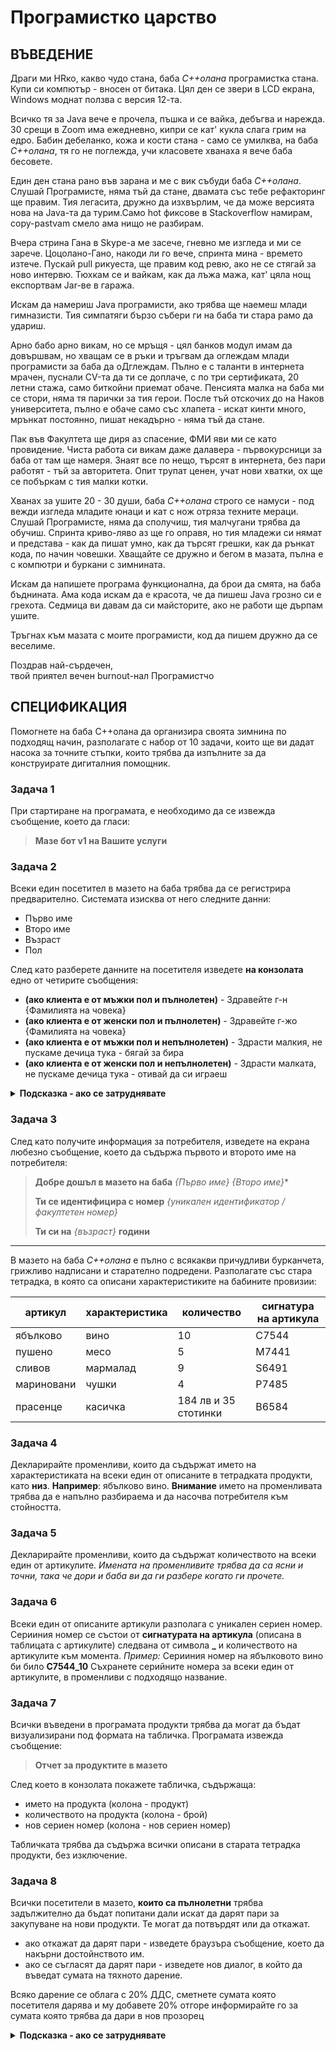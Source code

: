 # Програмистко царство

## ВЪВЕДЕНИЕ

Драги ми HRко, какво чудо стана,
баба *C++олана* програмистка стана. Купи си компютър - вносен от битака. Цял ден се звери в LCD екрана, Windows моднат ползва с версия 12-та. 

Всичко тя за Java вече е прочела, пъшка и се вайка, дебъгва и нарежда. 
30 срещи в Zoom има ежедневно, кипри се кат' кукла слага грим на едро. Бабин дебеланко, кожа и кости стана - само се умилква, на баба *C++олана*, тя го не поглежда, учи класовете хванаха я вече баба бесовете. 

Един ден стана рано във зарана и ме с вик събуди баба *C++олана*. Слушай Програмисте, няма тъй да стане, двамата със тебе рефакторинг ще правим. Тия легасита, дружно да изхвърлим, че да може версията нова на Java-та да турим.Само hot фиксове в Stackoverflow намирам, copy-pastvam смело ама нищо не разбирам. 

Вчера стрина Гана в Skypе-a ме засече, гневно ме изгледа и ми се зарече. Цоцолано-Гано, накоди ли го вече, спринта мина - времето изтече. Пускай pull рикуеста, ще правим код ревю, ако не се стягай за ново интервю. Тюхкам се и вайкам, как да лъжа мажа, кат' цяла нощ експортвам Jar-ве в гаража.

Искам да намериш Java програмисти, ако трябва ще наемеш млади гимназисти. Тия симпатяги бързо събери ги на баба ти стара рамо да удариш.

Арно бабо арно викам, но се мръщя - цял банков модул имам да довършвам, но хващам се в ръки и тръгвам да оглеждам млади програмисти за баба да оДглеждам. Пълно е с таланти в интернета мрачен, пуснали CV-та да ти се доплаче, с по три сертификата, 20 летни стажа, само биткойни приемат обаче. Пенсията малка на баба ми се стори, няма тя парички за тия герои. После тъй отскочих до на Наков университета, пълно е обаче само със хлапета - искат кинти много, мрънкат постоянно, пишат некадърно - няма тъй да стане. 

Пак във Факултета ще диря аз спасение, ФМИ яви ми се като провидение. Чиста работа си викам даже далавера - първокурсници за баба от там ще намеря. Знаят все по нещо, търсят в интернета, без пари работят - тъй за авторитета. Опит трупат ценен, учат нови хватки, ох ще се побъркам с тия малки котки. 

Хванах за ушите 20 - 30 души, баба *C++олана* строго се намуси - под вежди изгледа младите юнаци и кат с нож отряза техните мераци. Слушай Програмисте, няма да сполучиш, тия малчугани трябва да обучиш. Спринта криво-ляво аз ще го оправя, но тия младежи си нямат и представа - как да пишат умно, как да търсят грешки, как да рънкат кода, по начин човешки. Хващайте се дружно и бегом в мазата, пълна е с компютри и буркани с зимнината. 

Искам да напишете програма функционална, да брои да смята, на баба бъднината. Ама кода искам да е красота, че да пишеш Java грозно си е грехота. Седмица ви давам да си майсторите, ако не работи ще дърпам ушите.

Тръгнах към мазата с моите програмисти, код да пишем дружно да се веселиме.

Поздрав най-сърдечен, <br>
твой приятел вечен burnout-нал Програмистчо

## СПЕЦИФИКАЦИЯ

Помогнете на баба C++олана да организира своята зимнина по подходящ начин, разполагате с набор от 10 задачи, които ще ви дадат насока за точните стъпки, които трябва да изпълните за да конструирате дигиталния помощник.

### **Задача 1**
При стартиране на програмата, е необходимо да се извежда съобщение, което да гласи:
> **Мазе бот v1 на Вашите услуги**



### **Задача 2**
Всеки един посетител в мазето на баба трябва да се регистрира предварително. Системата изисква от него следните данни:
- Първо име
- Второ име
- Възраст
- Пол

След като разберете данните на посетителя изведете **на конзолата** едно от четирите съобщения:
- **(ако клиента е от мъжки пол и пълнолетен)**    - Здравейте г-н  {Фамилията на човека}
- **(ако клиента е от женски пол и пълнолетен)**   - Здравейте г-жо {Фамилията на човека}
- **(ако клиента е от мъжки пол и непълнолетен)**  - Здрасти малкия, не пускаме дечица тука - бягай за бира
- **(ако клиента е от женски пол и непълнолетен)** - Здрасти малката, не пускаме дечица тука - отивай да си играеш

<details>
  <summary><strong>Подсказка - ако се затруднявате</strong></summary>
  
  - Ползвайте функцията **prompt()** за да получите информация за клиента
  - Ползвайте функцията **console.log()** за да изведете информация на конзолата.
</details>


### **Задача 3**
След като получите информация за потребителя, изведете на екрана любезно съобщение, което да съдържа първото и второто име на потребителя: 
> **Добре дошъл в мазето на баба** *{Първо име}* *{Второ име}**
> 
> **Ти се идентифицира с номер** *{уникален идентификатор / факултетен номер}*
> 
> **Ти си на** *{възраст}* **години**

---

В мазето на баба *C++олана* е пълно с всякакви причудливи бурканчета, грижливо надписани и старателно подредени. Разполагате със стара тетрадка, в която са описани характеристиките на бабините провизии:

| артикул       | характеристика    |количество             |сигнатура на артикула  |
|---            |---                |---                    |---                    |
| ябълково      | вино              |10                     |C7544                  |
| пушено        | месо              |5                      |M7441                  |
| сливов        | мармалад          |9                      |S6491                  |
| мариновани    | чушки             |4                      |P7485                  |
| прасенце      | касичка           |184 лв и 35 стотинки   |B6584                  |

### **Задача 4**
Декларирайте променливи, които да съдържат името на характеристиката на всеки един от описаните в тетрадката продукти, като **низ**.
**Например**: ябълково вино.
**Внимание** името на променливата трябва да е напълно разбираема и да насочва потребителя към стойността. 

### **Задача 5**
Декларирайте променливи, които да съдържат количеството на всеки един от артикулите. 
*Имената на променливите трябва да са ясни и точни, така че дори и баба ви да ги разбере когато ги прочете.*

### **Задача 6**
Всеки един от описаните артикули разполага с уникален сериен номер. Серииния номер се състои от **сигнатурата на артикула** (описана в таблицата с артикулите) следвана от символа **_** и количеството на артикулите към момента.
*Пример:* Серииния номер на ябълковото вино би било **C7544_10**
Съхранете серийните номера за всеки един от артикулите, в променливи с подходящо название. 

### **Задача 7**
Всички въведени в програмата продукти трябва да могат да бъдат визуализирани под формата на табличка. 
Програмата извежда съобщение: 
> **Отчет за продуктите в мазето**
> 
След което в конзолата покажете табличка, съдържаща:
- името на продукта (колона - продукт)
- количеството на продукта (колона - брой)
- нов сериен номер (колона - нов сериен номер)

Табличката трябва да съдържа всички описани в старата тетрадка продукти, без изключение. 


### **Задача 8**
Всички посетители в мазето, **които са пълнолетни** трябва задължително да бъдат попитани дали искат да дарят пари за закупуване на нови продукти. Те могат да потвърдят или да откажат. 
- ако откажат да дарят пари - изведете  браузъра съобщение, което да накърни достойнството им. 
- ако се съгласят да дарят пари - изведете нов диалог, в който да въведат сумата на тяхното дарение.

Всяко дарение се облага с 20% ДДС, сметнете сумата която посетителя дарява и му добавете 20% отгоре информирайте го за сумата която трябва да дари в нов прозорец 

<details>
  <summary><strong>Подсказка - ако се затруднявате</strong></summary>
  
  - Тук имаме два момента - първо трябва да ползваме функцията **prompt**  за да получим информация за избора на клиента
  - Ползвайте **IF / ELSE** за да прецените какво ще правите в последствие
  - Ако клиента избере да дари сума, ще трябва да получите информация от него за първоначалната сума след което да, извършите математическа операция включваща умножение и да визуализирате резултата с помоща на **alert**
</details>